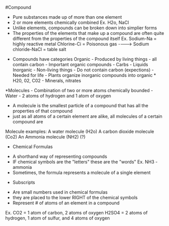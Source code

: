 #Compound

- Pure substances made up of more than one element
- 2 or more elements chemically combined
Ex. H2o, NaCI
- Unlike elements, compounds can be broken down into simplier forms
- The properties of the elements that make up a compound are often quite different from the properties of the compound itself
Ex. Sodium-Na = highly reactive metal
    Chlorine-Ci = Poisonous gas
---->  Sodium chloride-NaCl = table salt

* Compounds have categories
      Organic
      - Produced by living things
      - all contain carbon
      - Important organic compounds
         - Carbs
         - Liquids   
      Inorganic 
      - Non-living things
      - Do not contain carbon (expections)
      - Needed for life
      - Plants organize inorganic compounds into organic
            * H20, 02, C02
      - Minerals, nitrates

*Molecules
      - Combination of two or more atoms chemically bounded
      - Water - 2 atoms of hydrogen and 1 atom of oxygen
- A molecule is the smallest particle of a compound that has all the properties of that compound
- just as all atoms of a certain element are alike, all molecules of a certain compound are 

Molecule examples: A water molecule (H2o)
                   A carbon dioxide molecule (Co2)
                   An Ammonia molecule (NH2) (?)

* Chemical Formulas
- A shorthand way of representing compounds
- IF chemical symbols are the "letters" these are the "words"
Ex. NH3 - ammonia
- Sometimes, the formula represents a molecule of a single element

* Subscripts
- Are small numbers used in chemical formulas
- they are placed to the lower RIGHT of the chemical symbols
- Represent # of atoms of an element in a compound

Ex. CO2 = 1 atom of carbon, 2 atoms of oxygen
    H2SO4 = 2 atoms of hydrogen, 1 atom of sulfur, and 4 atoms of oxygen
